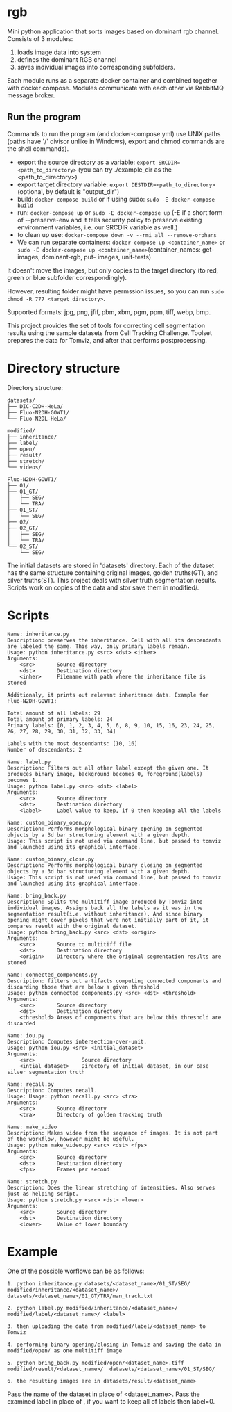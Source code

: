 # rgb

Mini python application that sorts images based on dominant rgb channel. Consists of 3 modules:

1. loads image data into system
2. defines the dominant RGB channel
3. saves individual images into corresponding subfolders.

Each module runs as a separate docker container and combined together with docker compose.
Modules communicate with each other via RabbitMQ message broker.

## Run the program

Commands to run the program (and docker-compose.yml) use UNIX paths (paths have '/' divisor unlike in Windows), export and chmod commands are the shell commands).

* export the source directory as a variable: `export SRCDIR=<path_to_directory>` (you can try ./example_dir as the <path_to_directory>)
* export target directory variable: `export DESTDIR=<path_to_directory>` (optional, by default is "output_dir")
* build: `docker-compose build` or if using sudo: `sudo -E docker-compose build`
* run: `docker-compose up` or `sudo -E docker-compose up` (-E if a short form of --preserve-env and it tells security policy to preserve existing environment variables, i.e. our SRCDIR variable as well.)
* to clean up use:  `docker-compose down -v --rmi all --remove-orphans`
* We can run separate containers: `docker-compose up <container_name>` or `sudo -E docker-compose up <container_name>`(container_names: get-images, dominant-rgb, put-  images, unit-tests)

It doesn't move the images, but only copies to the target directory (to red, green or blue subfolder correspondingly).

However, resulting folder might have permssion issues, so you can run `sudo chmod -R 777 <target_directory>`.

Supported formats: jpg, png, jfif, pbm, xbm, pgm, ppm, tiff, webp, bmp.



This project provides the set of tools for correcting cell segmentation results using the sample datasets from Cell
Tracking Challenge. Toolset prepares the data for Tomviz, and after that performs postprocessing.  

# Directory structure

Directory structure:
```
datasets/
├── DIC-C2DH-HeLa/
├── Fluo-N2DH-GOWT1/
└── Fluo-N2DL-HeLa/

modified/
├── inheritance/
├── label/
├── open/
├── result/
├── stretch/
└── videos/

Fluo-N2DH-GOWT1/
├── 01/
├── 01_GT/
│   ├── SEG/
│   └── TRA/
├── 01_ST/
│   └── SEG/
├── 02/
├── 02_GT/
│   ├── SEG/
│   └── TRA/
└── 02_ST/
    └── SEG/
```

The initial datasets are stored in 'datasets' directory. Each of the dataset has the same structure containing original images, golden truths(GT), and silver truths(ST). This project deals with silver truth segmentation results. 
Scripts work on copies of the data and stor save them in modified/.

# Scripts

```
Name: inheritance.py
Description: preserves the inheritance. Cell with all its descendants are labeled the same. This way, only primary labels remain.
Usage: python inheritance.py <src> <dst> <inher>
Arguments:
	<src> 		Source directory
	<dst> 		Destination directory
	<inher>		Filename with path where the inheritance file is stored

Additionaly, it prints out relevant inheritance data. Example for Fluo-N2DH-GOWT1:

Total amount of all labels: 29
Total amount of primary labels: 24
Primary labels: [0, 1, 2, 3, 4, 5, 6, 8, 9, 10, 15, 16, 23, 24, 25, 26, 27, 28, 29, 30, 31, 32, 33, 34]

Labels with the most descendants: [10, 16]
Number of descendants: 2
```

```
Name: label.py
Description: Filters out all other label except the given one. It produces binary image, background becomes 0, foreground(labels) becomes 1.
Usage: python label.py <src> <dst> <label>
Arguments:
	<src>		Source directory
	<dst> 		Destination directory
	<label> 	Label value to keep, if 0 then keeping all the labels
```


```
Name: custom_binary_open.py
Description: Performs morphological binary opening on segmented objects by a 3d bar structuring element with a given depth.
Usage: This script is not used via command line, but passed to tomviz and launched using its graphical interface.
```

```
Name: custom_binary_close.py
Description: Performs morphological binary closing on segmented objects by a 3d bar structuring element with a given depth.
Usage: This script is not used via command line, but passed to tomviz and launched using its graphical interface.
```

```
Name: bring_back.py
Description: Splits the multitiff image produced by Tomviz into individual images. Assigns back all the labels as it was in the segmentation result(i.e. without inheritance). And since binary opening might cover pixels that were not initially part of it, it compares result with the original dataset.
Usage: python bring_back.py <src> <dst> <origin>
Arguments:
	<src> 		Source to multitiff file
	<dst> 		Destination directory
	<origin>	Directory where the original segmentation results are stored
```

```
Name: connected_components.py
Description: filters out artifacts computing connected components and discarding those that are below a given threshold
Usage: python connected_components.py <src> <dst> <threshold>
Arguments:
	<src> 		Source directory
	<dst> 		Destination directory
	<threshold> Areas of components that are below this threshold are discarded
```

```
Name: iou.py
Description: Computes intersection-over-unit. 
Usage: python iou.py <src> <initial_dataset>
Arguments:  
	<src>				Source directory
	<intial_dataset>	Directory of initial dataset, in our case silver segmentation truth 
```

```
Name: recall.py
Description: Computes recall. 
Usage: Usage: python recall.py <src> <tra>
Arguments:  
	<src>		Source directory
	<tra>		Directory of golden tracking truth 
```

```
Name: make_video
Description: Makes video from the sequence of images. It is not part of the workflow, however might be useful. 
Usage: python make_video.py <src> <dst> <fps>
Arguments:
	<src>		Source directory
	<dst>		Destination directory
	<fps>		Frames per second
```

```
Name: stretch.py
Description: Does the linear stretching of intensities. Also serves just as helping script.
Usage: python stretch.py <src> <dst> <lower>
Arguments:	
	<src>		Source directory
	<dst>		Destination directory
	<lower>		Value of lower boundary
```

# Example

One of the possible worflows can be as follows:

    1. python inheritance.py datasets/<dataset_name>/01_ST/SEG/  modified/inheritance/<dataset_name>/  datasets/<dataset_name>/01_GT/TRA/man_track.txt

    2. python label.py modified/inheritance/<dataset_name>/  modified/label/<dataset_name>/ <label>
	
    3. then uploading the data from modified/label/<dataset_name> to Tomviz
	
    4. performing binary opening/closing in Tomviz and saving the data in modified/open/ as one multitiff image
	
    5. python bring_back.py modified/open/<dataset_name>.tiff  modified/result/<dataset_name>/  datasets/<dataset_name>/01_ST/SEG/
	
    6. the resulting images are in datasets/result/<dataset_name>

Pass the name of the dataset in place of <dataset_name>. Pass the examined label in place of <label>, if you want to keep all of labels then label=0.

